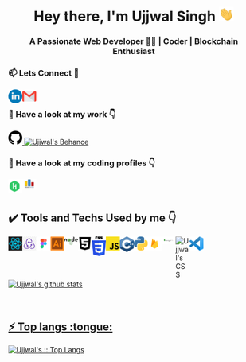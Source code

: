 <!-- ### Hi there 👋 -->
<h1 align="center">Hey there, I'm Ujjwal Singh <img src="./gif/Hi.gif" width="30px"></h1>
<h3 align="center">A Passionate Web Developer 👨‍💻 | Coder | Blockchain Enthusiast</h3>

<h3>📫 Lets Connect 🤝</h3>
<a href="https://www.linkedin.com/in/ujjwal-singh-1b6a821b2/">
  <img align="left" alt="Ujjwal's Linkdein" width="28px" src="./svgs/linkedin.svg" />
</a>
<a href="mailto:ujjwal15singh@gmail.com"><img align="left" alt="Ujjwal's Gmail" width="28px" src="./svgs/gmail.svg" /></a>
<br/>

<h3>🔭 Have a look at my work 👇</h3>
<a href="https://github.com/UjjwalSingh1908/">
  <img alt="Ujjwal's Github" width="28px" src="./pngs/github.png" />
</a>
<a href="https://www.behance.net/ujjwalsingh13">
  <img alt="Ujjwal's Behance" width="28px" src="./svgs/behance.png" />
</a>
<br/>

<h3>🌱 Have a look at my coding profiles 👇</h3>
<a href="https://www.hackerrank.com/ujjwal15singh?hr_r=1">
  <img align="left" alt="Ujjwal's Hackerrank" width="28px" src="./svgs/hackerrank.svg" />
</a>
<a href="https://codeforces.com/profile/Ujjwal_Singh">
  <img align="left" alt="Ujjwal's Hackerrank" width="28px" src="./Jpeg/codeforces.jpg" />
</a>

<br/>
<br/>

<h2> ✔️ Tools and Techs Used by me 👇</h2>
<img align="left" alt="Ujjwal's React" width="28px" src="./svgs/react.svg" />
<img align="left" alt="Ujjwal's Redux" width="28px" src="./Jpeg/redux.jpg" />
<img align="left" alt="Ujjwal's Figma" width="28px" src="./Jpeg/figma.jpg" />
<img align="left" alt="Ujjwal's Illustrator" width="28px" src="./svgs/adobe-illustrator.svg" />
<img align="left" alt="Ujjwal's Node" width="28px" src="./pngs/node.png" />
<img align="left" alt="Ujjwal's HTML" width="28px" src="./svgs/html5.svg" />
<img align="left" alt="Ujjwal's CSS" width="28px" src="./svgs/CSS.svg" />
<img align="left" alt="Ujjwal's JS" width="28px" src="./pngs/js.png" />
<img align="left" alt="Ujjwal's C++" width="28px" src="./svgs/c.svg" />
<img align="left" alt="Ujjwal's Python" width="28px" src="./pngs/python.png" />
<img align="left" alt="Ujjwal's Firebase" width="28px" src="./pngs/firebase.png" />
<img align="left" alt="Ujjwal's MongoDB" width="28px" src="./pngs/mongodb.png" />
<img align="left" alt="Ujjwal's CSS" width="28px" src="./svgs/clion.svg" />
<img align="left" alt="Ujjwal's vs" width="28px" src="./svgs/vs.svg" />

<br/>
<br/>
<br/>
<br/>
<br/>

<a href="https://github.com/UjjwalSingh1908">
 <img align="center" src="https://github-readme-stats.vercel.app/api?username=UjjwalSingh1908&show_icons=true&theme=gotham&line_height=27" alt="Ujjwal's github stats"/>
<br/>
<br/>
<br/>

<h2>⚡ Top langs :tongue:</h2>

<p><img src="https://github-readme-stats.vercel.app/api/top-langs/?username=UjjwalSingh1908&langs_count=10&theme=tokyonight&layout=compact" alt="Ujjwal's :: Top Langs" /></p>
